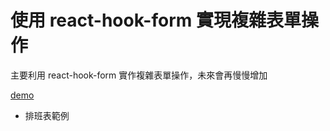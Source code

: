# 使用 react-hook-form 實現複雜表單操作
主要利用 react-hook-form 實作複雜表單操作，未來會再慢慢增加

[demo](https://complex-form-control.netlify.app/)

- 排班表範例